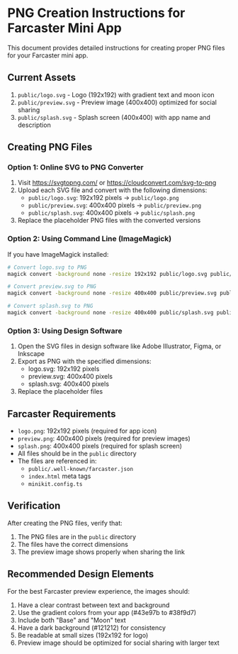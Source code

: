 # PNG Creation Instructions for Farcaster Mini App

This document provides detailed instructions for creating proper PNG files for your Farcaster mini app.

## Current Assets

1. `public/logo.svg` - Logo (192x192) with gradient text and moon icon
2. `public/preview.svg` - Preview image (400x400) optimized for social sharing
3. `public/splash.svg` - Splash screen (400x400) with app name and description

## Creating PNG Files

### Option 1: Online SVG to PNG Converter

1. Visit https://svgtopng.com/ or https://cloudconvert.com/svg-to-png
2. Upload each SVG file and convert with the following dimensions:
   - `public/logo.svg`: 192x192 pixels → `public/logo.png`
   - `public/preview.svg`: 400x400 pixels → `public/preview.png`
   - `public/splash.svg`: 400x400 pixels → `public/splash.png`
3. Replace the placeholder PNG files with the converted versions

### Option 2: Using Command Line (ImageMagick)

If you have ImageMagick installed:

```bash
# Convert logo.svg to PNG
magick convert -background none -resize 192x192 public/logo.svg public/logo.png

# Convert preview.svg to PNG
magick convert -background none -resize 400x400 public/preview.svg public/preview.png

# Convert splash.svg to PNG
magick convert -background none -resize 400x400 public/splash.svg public/splash.png
```

### Option 3: Using Design Software

1. Open the SVG files in design software like Adobe Illustrator, Figma, or Inkscape
2. Export as PNG with the specified dimensions:
   - logo.svg: 192x192 pixels
   - preview.svg: 400x400 pixels
   - splash.svg: 400x400 pixels
3. Replace the placeholder files

## Farcaster Requirements

- `logo.png`: 192x192 pixels (required for app icon)
- `preview.png`: 400x400 pixels (required for preview images)
- `splash.png`: 400x400 pixels (required for splash screen)
- All files should be in the `public` directory
- The files are referenced in:
  - `public/.well-known/farcaster.json`
  - `index.html` meta tags
  - `minikit.config.ts`

## Verification

After creating the PNG files, verify that:
1. The PNG files are in the `public` directory
2. The files have the correct dimensions
3. The preview image shows properly when sharing the link

## Recommended Design Elements

For the best Farcaster preview experience, the images should:
1. Have a clear contrast between text and background
2. Use the gradient colors from your app (#43e97b to #38f9d7)
3. Include both "Base" and "Moon" text
4. Have a dark background (#121212) for consistency
5. Be readable at small sizes (192x192 for logo)
6. Preview image should be optimized for social sharing with larger text